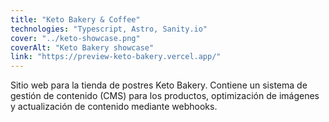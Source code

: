 ```yaml
---
title: "Keto Bakery & Coffee"
technologies: "Typescript, Astro, Sanity.io"
cover: "../keto-showcase.png"
coverAlt: "Keto Bakery showcase"
link: "https://preview-keto-bakery.vercel.app/"
---
```

Sitio web para la tienda de postres Keto Bakery. Contiene un sistema de gestión de contenido (CMS) para los productos, optimización de imágenes y actualización de contenido mediante webhooks.

